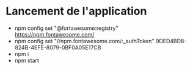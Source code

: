 # Lancement de l'application

-  npm config set "@fortawesome:registry" https://npm.fontawesome.com/
- npm config set "//npm.fontawesome.com/:_authToken" 9DED4BD8-824B-4EFE-8079-0BF0A05E17CB
- npm i
- npm start